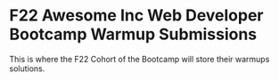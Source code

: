 # F22 Awesome Inc Web Developer Bootcamp Warmup Submissions

This is where the F22 Cohort of the Bootcamp will store their warmups solutions.
